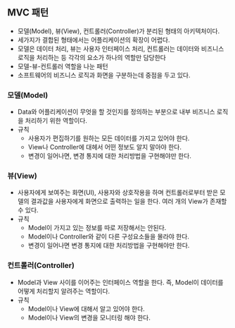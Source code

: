 ## MVC 패턴

- 모델(Model), 뷰(View), 컨트롤러(Controller)가 분리된 형태의 아키텍처이다.
- 세가지가 결합된 형태에서는 어플리케이션의 확장이 어렵다.
- 모델은 데이터 처리, 뷰는 사용자 인터페이스 처리, 컨트롤러는 데이터와 비즈니스 로직을 처리하는 등 각각의 요소가 하나의 역할만 담당한다
- 모델-뷰-컨트롤러 역할을 나눈 패턴
- 소프트웨어의 비즈니스 로직과 화면을 구분하는데 중점을 두고 있다.

### 모델(Model)

- Data와 어플리케이션이 무엇을 할 것인지를 정의하는 부분으로 내부 비즈니스 로직을 처리하기 위한 역할이다.
- 규칙
  - 사용자가 편집하기를 원하는 모든 데이터를 가지고 있어야 한다.
  - View나 Controller에 대헤서 어떤 정보도 알지 말아야 한다.
  - 변경이 일어나면, 변경 통지에 대한 처리방법을 구현해야만 한다.

### 뷰(View)

- 사용자에게 보여주는 화면(UI), 사용자와 상호작용을 하며 컨트롤러로부터 받은 모델의 결과값을 사용자에게 화면으로 출력하는 일을 한다. 여러 개의 View가 존재할 수 있다.
- 규칙
  - Model이 가지고 있는 정보를 따로 저장해서는 안된다.
  - Model이나 Controller와 같이 다른 구성요소들을 몰라야 한다.
  - 변경이 일어나면 변경 통지에 대한 처리방법을 구현해야만 한다.

### 컨트롤러(Controller)

- Model과 View 사이를 이어주는 인터페이스 역할을 한다. 즉, Model이 데이터를 어떻게 처리할지 알려주는 역할이다.
- 규칙
  - Model이나 View에 대해서 알고 있어야 한다.
  - Model이나 View의 변경을 모니터링 해야 한다.
